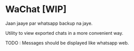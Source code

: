 # WaChat [WIP]

Jaan jaaye par whatsapp backup na jaye.

Utility to view exported chats in a more convenient way.

TODO : Messages should be displayed like whatsapp web.
